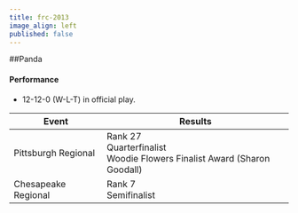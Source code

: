 ```yaml
---
title: frc-2013
image_align: left
published: false
---
```


##Panda

#### Performance
* 12-12-0 (W-L-T) in official play.

<html>
<table class="table table-striped table-hover">
  <thead> 
    <tr>
        <th>Event</th>
        <th>Results</th>
      </tr>
    </thead>
  <tbody>
     <tr>
        <td> Pittsburgh Regional</td>
        <td> Rank 27 <br/> Quarterfinalist <br/> Woodie Flowers Finalist Award (Sharon Goodall)</td>
      </tr>
     <tr>
        <td> Chesapeake Regional</td>
        <td> Rank 7 <br/> Semifinalist</td>
      </tr>
</table>
</html>